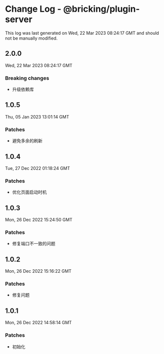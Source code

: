 # Change Log - @bricking/plugin-server

This log was last generated on Wed, 22 Mar 2023 08:24:17 GMT and should not be manually modified.

## 2.0.0
Wed, 22 Mar 2023 08:24:17 GMT

### Breaking changes

- 升级依赖库

## 1.0.5
Thu, 05 Jan 2023 13:01:14 GMT

### Patches

- 避免多余的刷新

## 1.0.4
Tue, 27 Dec 2022 01:18:24 GMT

### Patches

- 优化页面启动时机

## 1.0.3
Mon, 26 Dec 2022 15:24:50 GMT

### Patches

- 修复端口不一致的问题

## 1.0.2
Mon, 26 Dec 2022 15:16:22 GMT

### Patches

- 修复问题

## 1.0.1
Mon, 26 Dec 2022 14:58:14 GMT

### Patches

- 初始化


